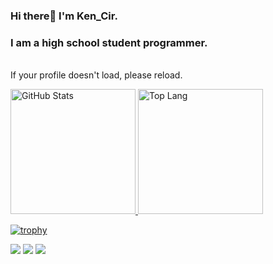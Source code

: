 <!-- Hello World! -->
### Hi there👋 I'm Ken_Cir.
### I am a high school student programmer.

<br>
If your profile doesn't load, please reload.

<!-- GitHub Readme Stats -->
<p align="left"> 
  <a href="https://github.com/anuraghazra/github-readme-stats">
    <img alt="GitHub Stats" height="200px" src="https://github-readme-stats.kencir.blog/api?username=KenCir&show=reviews&show_icons=true&count_private=true&theme=midnight-purple" />
  </a>
  <a href="https://github.com/anuraghazra/github-readme-stats">
    <img alt="Top Lang" height="200px" src="https://github-readme-stats.kencir.blog/api/top-langs/?username=KenCir&langs_count=10&size_weight=0.5&count_weight=0.5&layout=compact" />
  </a>
</p>

<!-- GitHub Profile Trophy -->
[![trophy](https://github-profile-trophy.kencir.blog/?username=KenCir&theme=algolia)](https://github.com/ryo-ma/github-profile-trophy)

<!-- GitHub Profile Summary Cards -->
[![](https://github-profile-summary-cards.kencir.blog/api/cards/profile-details?username=KenCir&theme=tokyonight)](https://github.com/vn7n24fzkq/github-profile-summary-cards)
[![](https://github-profile-summary-cards.kencir.blog/api/cards/stats?username=KenCir&theme=tokyonight)](https://github.com/vn7n24fzkq/github-profile-summary-cards)
[![](https://github-profile-summary-cards.kencir.blog/api/cards/productive-time?username=KenCir&theme=tokyonight&utcOffset=9)](https://github.com/vn7n24fzkq/github-profile-summary-cards)
